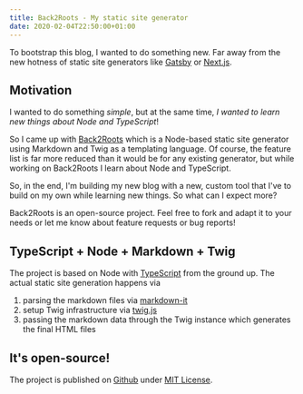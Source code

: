 ```yaml
---
title: Back2Roots - My static site generator
date: 2020-02-04T22:50:00+01:00
---
```


To bootstrap this blog, I wanted to do something new. Far away from the new hotness of static site generators like [Gatsby](https://www.gatsbyjs.org/) or [Next.js](https://nextjs.org/).

## Motivation

I wanted to do something _simple_, but at the same time, _I wanted to learn new things about Node and TypeScript_!

So I came up with [Back2Roots](https://github.com/andi1984/back2roots) which is a Node-based static site generator using Markdown and Twig as a templating language. Of course, the feature list is far more reduced than it would be for any existing generator, but while working on Back2Roots I learn about Node and TypeScript.

So, in the end, I'm building my new blog with a new, custom tool that I've to build on my own while learning new things. So what can I expect more?

Back2Roots is an open-source project. Feel free to fork and adapt it to your needs or let me know about feature requests or bug reports!

## TypeScript + Node + Markdown + Twig

The project is based on Node with [TypeScript](https://www.typescriptlang.org/) from the ground up. The actual static site generation happens via

1. parsing the markdown files via [markdown-it](https://github.com/markdown-it/markdown-it)
2. setup Twig infrastructure via [twig.js](https://github.com/twigjs/twig.js)
3. passing the markdown data through the Twig instance which generates the final HTML files

## It's open-source!

The project is published on [Github](https://github.com/andi1984/back2roots) under [MIT License](https://github.com/andi1984/back2roots/blob/develop/LICENSE).
